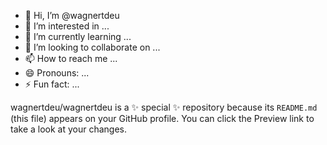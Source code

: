 - 👋 Hi, I’m @wagnertdeu
- 👀 I’m interested in ...
- 🌱 I’m currently learning ...
- 💞️ I’m looking to collaborate on ...
- 📫 How to reach me ...
- 😄 Pronouns: ...
- ⚡ Fun fact: ...


wagnertdeu/wagnertdeu is a ✨ special ✨ repository because its `README.md` (this file) appears on your GitHub profile.
You can click the Preview link to take a look at your changes.

